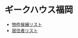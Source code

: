 # ギークハウス福岡

- [物件候補リスト](https://github.com/geefuku/house/blob/master/picklist.md)
- [居住者リスト](https://github.com/geefuku/house/blob/master/residents.md)
